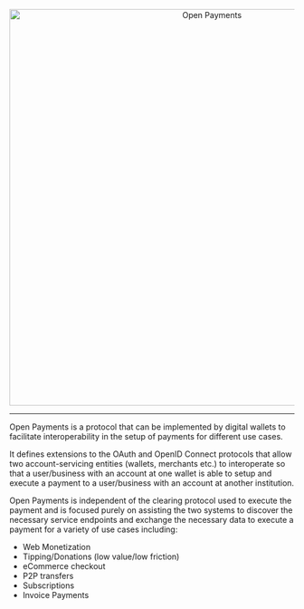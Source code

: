 <p align="center">
  <img src="https://github.com/interledger/open-payments/blob/master/landing/public/Open%20Payments%20Logo.svg" width="700" alt="Open Payments">
</p>

---

Open Payments is a protocol that can be implemented by digital wallets to
facilitate interoperability in the setup of payments for different use cases.

It defines extensions to the OAuth and OpenID Connect protocols that allow two
account-servicing entities (wallets, merchants etc.) to interoperate so that a
user/business with an account at one wallet is able to setup and execute a
payment to a user/business with an account at another institution.

Open Payments is independent of the clearing protocol used to execute the
payment and is focused purely on assisting the two systems to discover the
necessary service endpoints and exchange the necessary data to execute a payment
for a variety of use cases including:

- Web Monetization
- Tipping/Donations (low value/low friction)
- eCommerce checkout
- P2P transfers
- Subscriptions
- Invoice Payments
